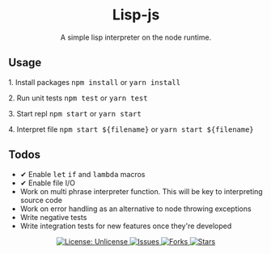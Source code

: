 <div class="Title">
<h1 align="center"> Lisp-js </h1>
<p align="center">A simple lisp interpreter on the node runtime.</p>
</div>

<div class="Usage">
<h2 align="left"> Usage </h2>

<p align="left"> 1. Install packages <kbd>npm install</kbd> or <kbd>yarn install</kbd> </p>
<p align="left"> 2. Run unit tests <kbd>npm test</kbd> or <kbd>yarn test</kbd> </p>
<p align="left"> 3. Start repl <kbd>npm start</kbd> or <kbd>yarn start</kbd> </p>
<p align="left"> 4. Interpret file <kbd>npm start ${filename}</kbd> or <kbd>yarn start ${filename}</kbd> </p>
</div>

<div class="Todos">
<h2 align="left"> Todos </h2>

<ul> 
<li align="left"> &#10004; Enable <kbd>let</kbd> <kbd>if</kbd> and <kbd>lambda</kbd> macros </li>
<li align="left"> &#10004; Enable file I/O </li>
<li align="left"> Work on multi phrase interpreter function.  This will be key to interpreting source code </li>
<li align="left"> Work on error handling as an alternative to node throwing exceptions </li>

<li align="left"> Write negative tests </li>
<li align="left"> Write integration tests for new features once they're developed </li>
</ul>
</div>

<div class="Button-Bar">
<p align="center">
<a href="http://unlicense.org/">
<img src="https://img.shields.io/badge/license-Unlicense-blue.svg" alt="License:
Unlicense">
</a>

<a href="https://github.com/justincremer/lisp.js/issues">
<img
src ="https://img.shields.io/github/issues/justincremer/lisp.js"
alt="Issues"> </a>

<a href="https://github.com/justincremer/lisp.js/fork">
<img
src="https://img.shields.io/github/forks/justincremer/lisp.js"
alt="Forks">
</a>

<a href="https://github.com/justincremer/lisp.js/stargazers">
<img
src="https://img.shields.io/github/stars/justincremer/lisp.js"
alt="Stars">
</a>
</p>
</div>
